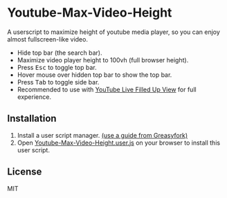 # Youtube-Max-Video-Height
A userscript to maximize height of youtube media player, so you can enjoy almost fullscreen-like video.
- Hide top bar (the search bar). 
- Maximize video player height to 100vh (full browser height).
- Press <kbd>Esc</kbd> to toggle top bar.
- Hover mouse over hidden top bar to show the top bar.
- Press <kbd>Tab</kbd> to toggle side bar.
- Recommended to use with [YouTube Live Filled Up View](https://greasyfork.org/en/scripts/394945-youtube-live-filled-up-view) for full experience.

## Installation
1. Install a user script manager. [(use a guide from Greasyfork)](https://greasyfork.org/en/help/installing-user-scripts)
2. Open [Youtube-Max-Video-Height.user.js](https://github.com/popiazaza/Youtube-Max-Video-Height/raw/main/Youtube-Max-Video-Height.user.js) on your browser to install this user script.

## License
MIT

